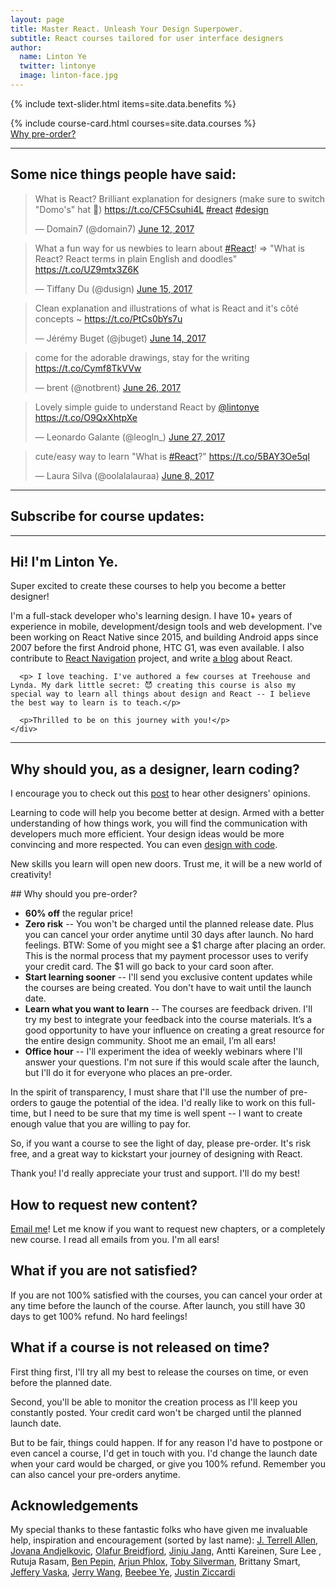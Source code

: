 ```yaml
---
layout: page
title: Master React. Unleash Your Design Superpower.
subtitle: React courses tailored for user interface designers
author:
  name: Linton Ye
  twitter: lintonye
  image: linton-face.jpg
---
```


{% include text-slider.html items=site.data.benefits %}

<!-- Course Cards -->

<div class="course-container">
  {% include course-card.html courses=site.data.courses %}
</div>

<div class="why-preorder">
  <a href="#why-preorder">Why pre-order?</a>
</div>

---

<div class="center">
  <h2>Some nice things people have said:</h2>
</div>

<div class="tweets">
  <script async src="//platform.twitter.com/widgets.js" charset="utf-8"></script>

  <blockquote class="twitter-tweet" data-lang="en"><p lang="en" dir="ltr">What is React? Brilliant explanation for designers (make sure to switch &quot;Domo&#39;s&quot; hat 🤠) <a href="https://t.co/CF5Csuhi4L">https://t.co/CF5Csuhi4L</a> <a href="https://twitter.com/hashtag/react?src=hash">#react</a> <a href="https://twitter.com/hashtag/design?src=hash">#design</a></p>&mdash; Domain7 (@domain7) <a href="https://twitter.com/domain7/status/874286463772504064">June 12, 2017</a></blockquote>

  <blockquote class="twitter-tweet" data-lang="en"><p lang="en" dir="ltr">What a fun way for us newbies to learn about <a href="https://twitter.com/hashtag/React?src=hash">#React</a>! =&gt; &quot;What is React? React terms in plain English and doodles&quot; <a href="https://t.co/UZ9mtx3Z6K">https://t.co/UZ9mtx3Z6K</a></p>&mdash; Tiffany Du (@dusign) <a href="https://twitter.com/dusign/status/875430601322528780">June 15, 2017</a></blockquote>

  <blockquote class="twitter-tweet" data-lang="en"><p lang="fr" dir="ltr">Clean explanation and illustrations of what is React and it&#39;s côté concepts ~ <a href="https://t.co/PtCs0bYs7u">https://t.co/PtCs0bYs7u</a></p>&mdash; Jérémy Buget (@jbuget) <a href="https://twitter.com/jbuget/status/874880691863003138">June 14, 2017</a></blockquote>

  <blockquote class="twitter-tweet" data-lang="en"><p lang="en" dir="ltr">come for the adorable drawings, stay for the writing <a href="https://t.co/Cymf8TkVVw">https://t.co/Cymf8TkVVw</a></p>&mdash; brent (@notbrent) <a href="https://twitter.com/notbrent/status/879487035655860224">June 26, 2017</a></blockquote>

  <blockquote class="twitter-tweet" data-lang="en"><p lang="en" dir="ltr">Lovely simple guide to understand React by <a href="https://twitter.com/lintonye">@lintonye</a> <a href="https://t.co/O9QxXhtpXe">https://t.co/O9QxXhtpXe</a></p>&mdash; Leonardo Galante (@leogln_) <a href="https://twitter.com/leogln_/status/879718877390934017">June 27, 2017</a></blockquote>

  <blockquote class="twitter-tweet" data-lang="en"><p lang="en" dir="ltr">cute/easy way to learn &quot;What is <a href="https://twitter.com/hashtag/React?src=hash">#React</a>?&quot; <a href="https://t.co/5BAY3Oe5qI">https://t.co/5BAY3Oe5qI</a></p>&mdash; Laura Silva (@oolalalauraa) <a href="https://twitter.com/oolalalauraa/status/872888299517378560">June 8, 2017</a></blockquote>

</div>


---
<div class="center">
  <h2>Subscribe for course updates:</h2>
</div>
<script async id="_ck_209062" src="https://forms.convertkit.com/209062?v=6"></script>

---

<div class="profile-container">
  <div class="linton-photo"></div>
  <div class="content">
    <h2>Hi! I'm Linton Ye.</h2>
    <div>
      <p>Super excited to create these courses to help you become a better designer! </p>
      <p>I'm a full-stack developer who's learning design. I have 10+ years of experience in mobile, development/design tools and web development. I've been working on React Native since 2015, and building Android apps since 2007 before the first Android phone, HTC G1, was even available. I also contribute to <a href="https://github.com/react-community/react-navigation">React Navigation</a> project, and write <a href="http://reactnativediary.com">a blog</a> about React.</p>

      <p> I love teaching. I've authored a few courses at Treehouse and Lynda. My dark little secret: 😈 creating this course is also my special way to learn all things about design and React -- I believe the best way to learn is to teach.</p>

      <p>Thrilled to be on this journey with you!</p>
    </div>
  </div>
</div>

---

## Why should you, as a designer, learn coding?
I encourage you to check out this [post](/2017/05/09/react-for-designers-interviews) to hear other designers' opinions.

Learning to code will help you become better at design. Armed with a better understanding of how things work, you will find the communication with developers much more efficient. Your design ideas would be more convincing and more respected. You can even [design with code](https://blog.framer.com/what-if-a-designer-learns-code-59d790024c9e).

New skills you learn will open new doors. Trust me, it will be a new world of creativity!

<a name="why-preorder">
## Why should you pre-order?

- **60% off** the regular price!
- **Zero risk** -- You won't be charged until the planned release date. Plus you can cancel your order anytime until 30 days after launch. No hard feelings. BTW: Some of you might see a $1 charge after placing an order. This is the normal process that my payment processor uses to verify your credit card. The $1 will go back to your card soon after.
- **Start learning sooner** -- I'll send you exclusive content updates while the courses are being created. You don't have to wait until the launch date.
- **Learn what you want to learn** -- The courses are feedback driven. I'll try my best to integrate your feedback into the course materials. It’s a good opportunity to have your influence on creating a great resource for the entire design community. Shoot me an email, I’m all ears!
- **Office hour** -- I'll experiment the idea of weekly webinars where I'll answer your questions. I'm not sure if this would scale after the launch, but I'll do it for everyone who places an pre-order.

In the spirit of transparency, I must share that I'll use the number of pre-orders to gauge the potential of the idea. I'd really like to work on this full-time, but I need to be sure that my time is well spent -- I want to create enough value that you are willing to pay for.

So, if you want a course to see the light of day, please pre-order. It's risk free, and a great way to kickstart your journey of designing with React.

Thank you! I'd really appreciate your trust and support. I'll do my best!

## How to request new content?
[Email me](mailto:linton@jimulabs.com)! Let me know if you want to request new chapters, or a completely new course. I read all emails from you. I'm all ears!

## What if you are not satisfied?
If you are not 100% satisfied with the courses, you can cancel your order at any time before the launch of the course. After launch, you still have 30 days to get 100% refund. No hard feelings!

## What if a course is not released on time?
First thing first, I'll try all my best to release the courses on time, or even before the planned date.

Second, you'll be able to monitor the creation process as I'll keep you constantly posted. Your credit card won't be charged until the planned launch date.

But to be fair, things could happen. If for any reason I'd have to postpone or even cancel a course, I'd get in touch with you. I'd change the launch date when your card would be charged, or give you 100% refund. Remember you can also cancel your pre-orders anytime.

## Acknowledgements
My special thanks to these fantastic folks who have given me invaluable help, inspiration and encouragement (sorted by last name): [J. Terrell Allen](https://dribbble.com/JTerrellAllen), [Jovana Andjelkovic](https://dribbble.com/casualmess), [Olafur Breidfjord](http://olafurbreidfjord.com/), [Jinju Jang](http://medium.com/@arle13), Antti Kareinen, Sure Lee
, Rutuja Rasam, [Ben Pepin](http://www.benpepin.com/), [Arjun Phlox](https://twitter.com/arjunphlox), [Toby Silverman](http://design.tobysilverman.com/), Brittany Smart, [Jeffery Vaska](http://vaska.com/), [Jerry Wang](https://medium.com/@jerrywang), [Beebee Ye](https://beebeeye.github.io/), [Justin Ziccardi](https://twitter.com/cycleshq)

